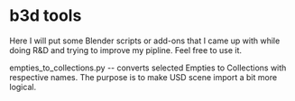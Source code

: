 # b3d tools

Here I will put some Blender scripts or add-ons that I came up with while doing R&D and trying to improve my pipline.
Feel free to use it. 

empties_to_collections.py -- converts selected Empties to Collections with respective names. The purpose is to make USD scene import a bit more logical.   
